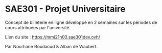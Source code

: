 # SAE301 - Projet Universitaire

Concept de billeterie en ligne développé en 2 semaines sur les périodes de cours attribuées par l'université.

Lien du site : https://mmi21h03.sae301dev.ovh/

Par Nourhane Boudaoud & Alban de Waubert.
